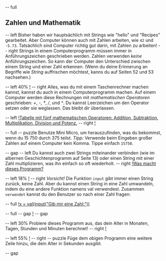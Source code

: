 -- full
## Zahlen und Mathematik

-- left
Bisher haben wir hauptsächlich mit Strings wie "hello" und "Recipes" gearbeitet. Aber Computer können auch mit Zahlen arbeiten, wie `42` und `-5.73`. Tatsächlich sind Computer richtig gut darin, mit Zahlen zu arbeiten!
-- right
Strings in einem Computerprogramm müssen immer in Anführungszeichen geschrieben werden. Zahlen verwenden _keine_ Anführungszeichen. So kann der Computer den Unterschied zwischen einem String und einer Zahl erkennen.
(Wenn du deine Erinnerung an Begriffe wie *String* auffrischen möchtest, kanns du auf Seiten 52 und 53 nachsehen.)

-- left 40%
[!](p14-mathScreen.png)
-- right
Alles, was du mit einem Taschenrechner machen kannst, kannst du auch in einem Computerprogramm machen. Auf einem Computer werden diese Rechnungen mit *mathematischen Operatoren* geschrieben: *+*, *-*, *\**, */*, und *^*.
Du kannst Leerzeichen um den Operator setzen oder sie weglassen. Das bleibt dir überlassen.

-- left
[!Tabelle mit fünf mathematischen Operatoren: Addition, Subtraktion, Multiplikation, Division und Potenz.](p14-opTable.png)
-- right
[!](p14-calculator.png)

-- full
-- puzzle
Benutze Mini Micro, um herauszufinden, was du bekommst, wenn du 15 750 durch 375 teilst. *Tipp:* Verwende beim Eingeben großer Zahlen auf einem Computer kein Komma. Tippe einfach `15750`.

-- gap
-- left
Du kannst auch zwei Strings miteinander verbinden (wie im albernen Geschichtenprogramm auf Seite 13) oder einen String mit einer Zahl multiplizieren, was ihn einfach so oft wiederholt.
-- right
[!Was macht dieses Programm?](p14-listing1.png)

-- left 18%
[!](p14-cautionIcon.png)
-- right
*Vorsicht!* Die Funktion `input` gibt immer einen String zurück, keine Zahl. Aber du kannst einen String in eine Zahl umwandeln, indem du eine andere Funktion namens val verwendest. Zusammen `verwendet` kannst du den Benutzer so nach einer Zahl fragen:

-- full
[!x = val(input("Gib mir eine Zahl:"))](p14-valInput.png)

-- full
-- gap
[!](p14-pacman.png)
-- gap

-- left 30%
Probiere dieses Programm aus, das dein Alter in Monaten, Tagen, Stunden und Minuten berechnet!
-- right
[!](p14-listing2.png)

-- left 55%
[!](p14-bdayParty.png)
-- right
-- puzzle
Füge dem obigen Programm eine weitere Zeile hinzu, die dein Alter in Sekunden ausgibt.

-- gap

